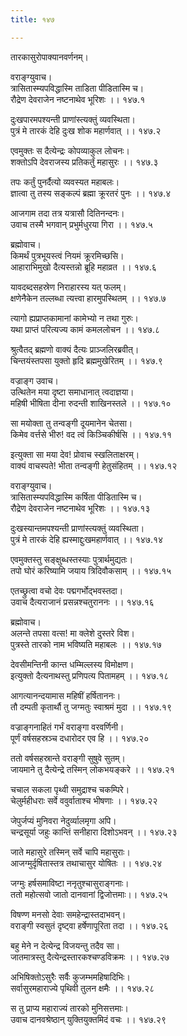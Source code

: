 ```yaml
---
title: १४७

---
```

तारकासुरोपाक्यानवर्णनम्।  
  
वराङ्ग्युवाच।  
त्रासितास्म्यपविद्धास्मि ताडिता पीडितास्मि च।  
रौद्रेण देवराजेन नष्टनाथेव भूरिशः ।। १४७.१  
  
दुःखपारमपश्यन्ती प्राणांस्त्यक्तुं व्यवस्थिता।  
पुत्रं मे तारकं देहि दुःख शोक महार्णवात् ।। १४७.२  
  
एवमुक्तः स दैत्येन्द्रः कोपव्याकुल लोचनः।  
शक्तोऽपि देवराजस्य प्रतिकर्तुं महासुरः ।। १४७.३  
  
तपः कर्तुं पुनर्दैत्यो व्यवस्यत महाबलः।  
ज्ञात्वा तु तस्य सङ्कल्पं ब्रह्मा क्रूरतरं पुनः ।। १४७.४  
  
आजगाम तदा तत्र यत्रासौ दितिनन्दनः।  
उवाच तस्मै भगवान् प्रभुर्मधुरया गिरा ।। १४७.५  
  
  
ब्रह्मोवाच।  
किमर्थं पुत्रभूयस्त्वं नियमं क्रूरमिच्छसि।  
आहाराभिमुखो दैत्यस्तन्नो ब्रूहि महाव्रत ।। १४७.६  
  
यावदब्दसहस्रेण निराहारस्य यत् फलम्।  
क्षणेनैकेन तल्लब्धा त्यत्त्वा हारमुपस्थितम् ।। १४७.७  
  
त्यागो ह्यप्राप्तकामानां कामेभ्यो न तथा गुरुः।  
यथा प्राप्तं परित्यज्य कामं कमललोचन ।। १४७.८  
  
श्रुत्वैतद् ब्रह्मणो वाक्यं दैत्यः प्राञ्जलिरब्रवीत्।  
चिन्तयंस्तपसा युक्तो हृदि ब्रह्ममुखेरितम् ।। १४७.९  
  
वज्राङ्ग उवाच।  
उत्थितेन मया दृष्टा समाधानात् त्वदाज्ञया।  
महिषी भीषिता दीना रुदन्ती शाखिनस्तले ।। १४७.१०  
  
सा मयोक्ता तु तन्वङ्गी दूयमानेन चेतसा।  
किमेव वर्त्तसे भीरु! वद त्वं किञ्चिकीर्षसि ।। १४७.११  
  
इत्युक्ता सा मया देव! प्रोवाच स्खलिताक्षरम्।  
वाक्यं वाचस्पते! भीता तन्वङ्गी हेतुसंहितम् ।। १४७.१२  
  
वराङ्ग्युवाच।  
त्रासितास्म्यपविद्धास्मि कर्षिता पीडितास्मि च।  
रौद्रेण देवराजेन नष्टनाथेव भूरिशः ।। १४७.१३  
  
दुःखस्यान्तमपश्यन्ती प्राणांस्त्यक्तुं व्यवस्थिता।  
पुत्रं मे तारकं देहि ह्यस्माद्दुःखमहार्णवात् ।। १४७.१४  
  
एवमुक्तस्तु सङ्क्षुब्धस्तस्याः पुत्रार्थमुद्यतः।  
तपो घोरं करिष्यामि जयाय त्रिदिवौकसाम् ।। १४७.१५  
  
एतच्छ्रुत्वा वचो देवः पद्मगर्भोद्भवस्तदा।  
उवाच दैत्यराजानं प्रसन्नश्चतुराननः ।। १४७.१६  
  
ब्रह्मोवाच।  
अलन्ते तपसा वत्स! मा क्लेशे दुस्तरे विश।  
पुत्रस्ते तारको नाम भविष्यति महाबलः ।। १४७.१७  
  
देवसीमन्तिनी कान्त धम्मिल्लस्य विमोक्षण।  
इत्युक्तो दैत्यनाथस्तु प्रणिपत्य पितामहम् ।। १४७.१८  
  
आगत्यानन्दयामास महिषीं हर्षिताननः।  
तौ दम्पती कृतार्थौ तु जग्मतुः स्वाश्रमं मुदा ।। १४७.१९  
  
वज्राङ्गनाहितं गर्भं वराङ्गा वरवर्णिनी।  
पूर्णं वर्षसहस्रञ्च दधारोदर एव हि ।। १४७.२०  
  
ततो वर्षसहस्रान्ते वराङ्गी सुषुवे सुतम्।  
जायमाने तु दैत्येन्द्रे तस्मिन् लोकभयङ्करे ।। १४७.२१  
  
चचाल सकला पृथ्वी समुद्राश्च चकम्पिरे।  
चेलुर्महीधराः सर्वे ववुर्वाताश्च भीषणाः ।। १४७.२२  
  
जेपुर्जप्यं मुनिवरा नेदुर्व्यालमृगा अपि।  
चन्द्रसूर्या जहुः कान्तिं सनीहारा दिशोऽभवन् ।। १४७.२३  
  
जाते महासुरे तस्मिन् सर्वे चापि महासुराः।  
आजग्मुर्दृषितास्तत्र तथाचासुर योषितः ।। १४७.२४  
  
जग्मुः हर्षसमाविष्टा ननृतुश्चासुराङ्गनाः।  
ततो महोत्सवो जातो दानवानां द्विजोत्तमाः।। १४७.२५  
  
विषण्ण मनसो देवाः समहेन्द्रास्तदाभवन्।  
वराङ्गी स्वसुतं दृष्ट्वा हर्षेणापूरिता तदा ।। १४७.२६  
  
बहु मेने न देत्येन्द्र विजयन्तु तदैव सा।  
जातमात्रस्तु दैत्येन्द्रस्तारकश्चण्डविक्रमः ।। १४७.२७  
  
अभिषिक्तोऽसुरैः सर्वैः कुजम्भमहिषादिभिः।  
सर्वासुरमहाराज्ये पृथिवी तुलन क्षमैः ।। १४७.२८  
  
स तु प्राप्य महाराज्यं तारको मुनिसत्तमाः।  
उवाच दानवश्रेष्ठान् युक्तियुक्तमिदं वचः ।। १४७.२९